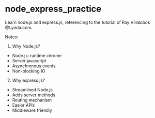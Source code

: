 # node_express_practice
Learn node.js and express.js, referencing to the tutorial of Ray Villalobos @Lynda.com.


Notes:

1. Why Node.js?
  * Node.js: runtime chrome
  * Server javascript
  * Asynchronous events
  * Non-blocking IO

2. Why express.js?
  * Streamlined Node.js
  * Adds server methods
  * Routing mechanism
  * Easier APIs
  * Middleware friendly
